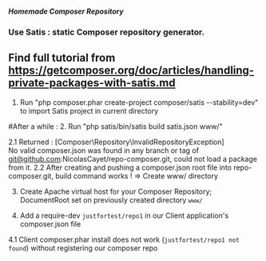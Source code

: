 ##### Homemade Composer Repository

### Use Satis : static Composer repository generator.
## Find full tutorial from https://getcomposer.org/doc/articles/handling-private-packages-with-satis.md

1. Run "php composer.phar create-project composer/satis --stability=dev" to import Satis project in current directory


#After a while :
2. Run "php satis/bin/satis build satis.json www/"

2.1 Returned :
	[Composer\Repository\InvalidRepositoryException]                                                                                           
	  No valid composer.json was found in any branch or tag of git@github.com:NicolasCayet/repo-composer.git, could not load a package from it.
2.2 After creating and pushing a composer.json root file into repo-composer.git, build command works ! => Create www/ directory


3. Create Apache virtual host for your Composer Repository; DocumentRoot set on previously created directory `www/`


4. Add a require-dev `justfortest/repo1` in our Client application's composer.json file

4.1 Client composer.phar install does not work (`justfortest/repo1 not found`) without registering our composer repo

